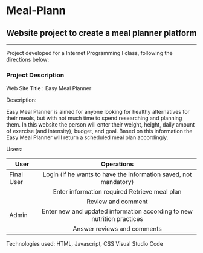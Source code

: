 # Meal-Plann
<h2>Website project to create a meal planner platform</h2>
<hr/>

Project developed for a Internet Programming I class, following the directions below:


<h3>Project Description</h3>


Web Site Title : Easy Meal Planner

Description:

Easy Meal Planner is aimed for anyone looking for healthy alternatives for their meals, but with not much time to spend researching and planning them. In this website the person will enter their weight, height, daily amount of exercise (and intensity), budget, and goal. Based on this information the Easy Meal Planner will return a scheduled meal plan accordingly.

Users:

| User	        | Operations|
| ------------- |:----------:| 
| Final User     | Login (if he wants to have the information saved, not mandatory) |
||Enter information required Retrieve meal plan|
||Review and comment |
| Admin     | 	Enter new and updated information according to new nutrition practices  | 
||Answer reviews and comments|

Technologies used:
HTML, Javascript, CSS Visual Studio Code




